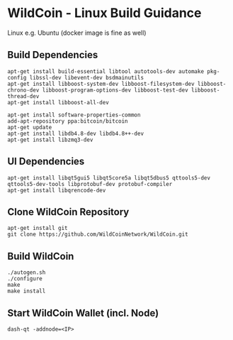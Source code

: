 WildCoin - Linux Build Guidance
===============================

Linux e.g. Ubuntu (docker image is fine as well)

Build Dependencies
------------------
```
apt-get install build-essential libtool autotools-dev automake pkg-config libssl-dev libevent-dev bsdmainutils
apt-get install libboost-system-dev libboost-filesystem-dev libboost-chrono-dev libboost-program-options-dev libboost-test-dev libboost-thread-dev
apt-get install libboost-all-dev

apt-get install software-properties-common
add-apt-repository ppa:bitcoin/bitcoin
apt-get update
apt-get install libdb4.8-dev libdb4.8++-dev
apt-get install libzmq3-dev
```
UI Dependencies
---------------
```
apt-get install libqt5gui5 libqt5core5a libqt5dbus5 qttools5-dev qttools5-dev-tools libprotobuf-dev protobuf-compiler
apt-get install libqrencode-dev
```
Clone WildCoin Repository
----------------
```
apt-get install git
git clone https://github.com/WildCoinNetwork/WildCoin.git
```
Build WildCoin
--------------
```
./autogen.sh
./configure
make
make install
```
Start WildCoin Wallet (incl. Node)
----------------------------------
```
dash-qt -addnode=<IP>
```
